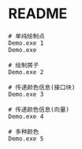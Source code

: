 # README

```shell
# 单纯绘制点
Demo.exe 1
Demo.exe

# 绘制房子
Demo.exe 2

# 传递颜色信息(接口块)
Demo.exe 3

# 传递颜色信息(向量)
Demo.exe 4

# 多种颜色
Demo.exe 5
```

